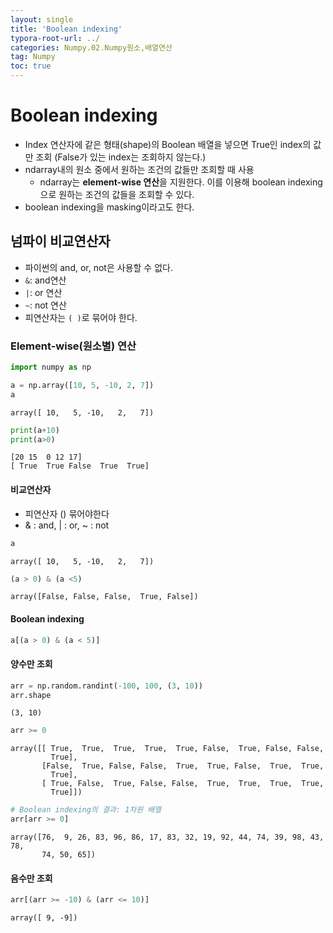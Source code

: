 ```yaml
---
layout: single
title: 'Boolean indexing'
typora-root-url: ../
categories: Numpy.02.Numpy원소,배열연산
tag: Numpy
toc: true
---
```


# Boolean indexing

- Index 연산자에 같은 형태(shape)의 Boolean 배열을 넣으면 True인 index의 값만 조회 (False가 있는 index는 조회하지 않는다.)
- ndarray내의 원소 중에서 원하는 조건의 값들만 조회할 때 사용
    - ndarray는 **element-wise 연산**을 지원한다. 이를 이용해 boolean indexing으로 원하는 조건의 값들을 조회할 수 있다.
- boolean indexing을 masking이라고도 한다.

## 넘파이 비교연산자
- 파이썬의 and, or, not은 사용할 수 없다.
- `&`: and연산
- `|`: or 연산
- `~`: not 연산
- 피연산자는 `( )`로 묶어야 한다.

### Element-wise(원소별) 연산


```python
import numpy as np

a = np.array([10, 5, -10, 2, 7])
a
```




    array([ 10,   5, -10,   2,   7])




```python
print(a+10)
print(a>0)
```

    [20 15  0 12 17]
    [ True  True False  True  True]


#### 비교연산자
- 피연산자 () 묶어야한다
- & : and, | : or, ~ : not


```python
a
```




    array([ 10,   5, -10,   2,   7])




```python
(a > 0) & (a <5)
```




    array([False, False, False,  True, False])



#### Boolean indexing


```python
a[(a > 0) & (a < 5)]
```

#### 양수만 조회


```python
arr = np.random.randint(-100, 100, (3, 10))
arr.shape
```




    (3, 10)




```python
arr >= 0
```




    array([[ True,  True,  True,  True,  True, False,  True, False, False,
             True],
           [False,  True, False, False,  True,  True, False,  True,  True,
             True],
           [ True, False,  True, False, False,  True,  True,  True,  True,
             True]])




```python
# Boolean indexing의 결과: 1차원 배열
arr[arr >= 0]
```




    array([76,  9, 26, 83, 96, 86, 17, 83, 32, 19, 92, 44, 74, 39, 98, 43, 78,
           74, 50, 65])



#### 음수만 조회


```python
arr[(arr >= -10) & (arr <= 10)]
```




    array([ 9, -9])
